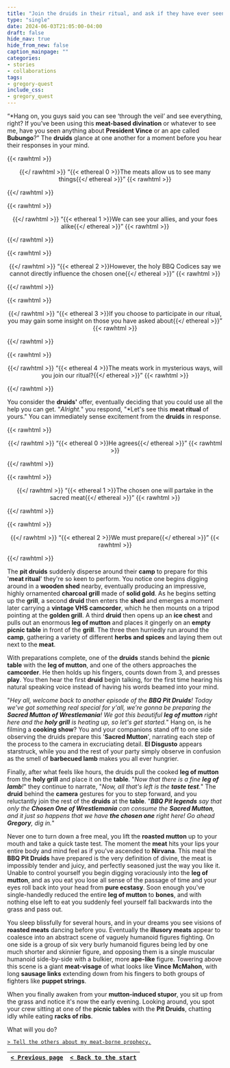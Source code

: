 ```yaml
---
title: "Join the druids in their ritual, and ask if they have ever seen Vince or Bubungo with their meat-based divination."
type: "single"
date: 2024-06-03T21:05:00-04:00
draft: false
hide_nav: true
hide_from_new: false
caption_mainpage: ""
categories:
- stories
- collaborations
tags:
- gregory-quest
include_css:
- gregory_quest
---
```


“*Hang on, you guys said you can see ‘through the veil’ and see everything, right? If you’ve been using this **meat-based divination** or whatever to see me, have you seen anything about **President Vince** or an ape called **Bubungo**?” The **druids** glance at one another for a moment before you hear their responses in your mind.

{{< rawhtml >}}<p style="text-align: center">{{</ rawhtml >}}
“{{< ethereal 0 >}}The meats allow us to see many things{{</ ethereal >}}”
{{< rawhtml >}}</p>{{</ rawhtml >}}

{{< rawhtml >}}<p style="text-align: center">{{</ rawhtml >}}
“{{< ethereal 1 >}}We can see your allies, and your foes alike{{</ ethereal >}}”
{{< rawhtml >}}</p>{{</ rawhtml >}}

{{< rawhtml >}}<p style="text-align: center">{{</ rawhtml >}}
“{{< ethereal 2 >}}However, the holy BBQ Codices say we cannot directly influence the chosen one{{</ ethereal >}}”
{{< rawhtml >}}</p>{{</ rawhtml >}}

{{< rawhtml >}}<p style="text-align: center">{{</ rawhtml >}}
“{{< ethereal 3 >}}If you choose to participate in our ritual, you may gain some insight on those you have asked about{{</ ethereal >}}”
{{< rawhtml >}}</p>{{</ rawhtml >}}

{{< rawhtml >}}<p style="text-align: center">{{</ rawhtml >}}
“{{< ethereal 4 >}}The meats work in mysterious ways, will you join our ritual?{{</ ethereal >}}”
{{< rawhtml >}}</p>{{</ rawhtml >}}

You consider the **druids'** offer, eventually deciding that you could use all the help you can get. "*Alright.*" you respond, "*Let's see this **meat ritual** of yours." You can immediately sense excitement from the **druids** in response.

{{< rawhtml >}}<p style="text-align: center">{{</ rawhtml >}}
“{{< ethereal 0 >}}He agrees{{</ ethereal >}}”
{{< rawhtml >}}</p>{{</ rawhtml >}}

{{< rawhtml >}}<p style="text-align: center">{{</ rawhtml >}}
“{{< ethereal 1 >}}The chosen one will partake in the sacred meat{{</ ethereal >}}”
{{< rawhtml >}}</p>{{</ rawhtml >}}

{{< rawhtml >}}<p style="text-align: center">{{</ rawhtml >}}
“{{< ethereal 2 >}}We must prepare{{</ ethereal >}}”
{{< rawhtml >}}</p>{{</ rawhtml >}}

The **pit druids** suddenly disperse around their **camp** to prepare for this '**meat ritual**' they're so keen to perform. You notice one begins digging around in a **wooden shed** nearby, eventually producing an impressive, highly ornamented **charcoal grill** made of **solid gold**. As he begins setting up the **grill**, a second **druid** then enters the **shed** and emerges a moment later carrying a **vintage VHS camcorder**, which he then mounts on a tripod pointing at the **golden grill**. A third **druid** then opens up an **ice chest** and pulls out an enormous **leg of mutton** and places it gingerly on an **empty picnic table** in front of the **grill**. The three then hurriedly run around the **camp**, gathering a variety of different **herbs and spices** and laying them out next to the **meat**.

With preparations complete, one of the **druids** stands behind the **picnic table** with the **leg of mutton**, and one of the others approaches the **camcorder**. He then holds up his fingers, counts down from 3, and presses **play**. You then hear the first **druid** begin talking, for the first time hearing his natural speaking voice instead of having his words beamed into your mind.

"*Hey all, welcome back to another episode of the **BBQ Pit Druids**! Today we've got something real special for y'all, we're gonna be preparing the **Sacred Mutton of Wrestlemania**! We got this beautiful **leg of mutton** right here and the **holy grill** is heating up, so let's get started.*" Hang on, is he filming a **cooking show**? You and your companions stand off to one side observing the druids prepare this '**Sacred Mutton**', narrating each step of the process to the camera in excruciating detail. **El Disgusto** appears starstruck, while you and the rest of your party simply observe in confusion as the smell of **barbecued lamb** makes you all ever hungrier.

Finally, after what feels like hours, the druids pull the cooked **leg of mutton** from the **holy grill** and place it on the **table**. "*Now that there is a fine **leg of lamb**!*" they continue to narrate, "*Now, all that's left is the **taste test**.*" The **druid** behind the **camera** gestures for you to step forward, and you reluctantly join the rest of the **druids** at the **table**. "***BBQ Pit legends** say that only the **Chosen One of Wrestlemania** can consume the **Sacred Mutton**, and it just so happens that we have **the chosen one** right here! Go ahead **Gregory**, dig in.*"

Never one to turn down a free meal, you lift the **roasted mutton** up to your mouth and take a quick taste test. The moment the **meat** hits your lips your entire body and mind feel as if you've ascended to **Nirvana**. This meal the **BBQ Pit Druids** have prepared is the very definition of divine, the meat is impossibly tender and juicy, and perfectly seasoned just the way you like it. Unable to control yourself you begin digging voraciously into the **leg of mutton**, and as you eat you lose all sense of the passage of time and your eyes roll back into your head from **pure ecstasy**. Soon enough you've single-handedly reduced the entire **leg of mutton** to **bones**, and with nothing else left to eat you suddenly feel yourself fall backwards into the grass and pass out.

You sleep blissfully for several hours, and in your dreams you see visions of **roasted meats** dancing before you. Eventually the **illusory meats** appear to coalesce into an abstract scene of vaguely humanoid figures fighting. On one side is a group of six very burly humanoid figures being led by one much shorter and skinnier figure, and opposing them is a single muscular humanoid side-by-side with a bulkier, more **ape-like** figure. Towering above this scene is a giant **meat-visage** of what looks like **Vince McMahon**, with long **sausage links** extending down from his fingers to both groups of fighters like **puppet strings**. 

When you finally awaken from your **mutton-induced stupor**, you sit up from the grass and notice it's now the early evening. Looking around, you spot your crew sitting at one of the **picnic tables** with the **Pit Druids**, chatting idly while eating **racks of ribs**.

What will you do?

[``> Tell the others about my meat-borne prophecy.``](../119)

|[``< Previous page``](../117)|[``< Back to the start``](../)|
|---|---|